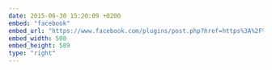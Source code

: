 ```yaml
---
date: 2015-06-30 15:20:09 +0200
embed: "facebook"
embed_url: "https://www.facebook.com/plugins/post.php?href=https%3A%2F%2Fwww.facebook.com%2Fserhiy.oplakanets%2Fposts%2F714750598651415%3A0&width=500"
embed_width: 500
embed_height: 589
type: "right"
---
```

